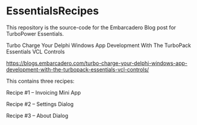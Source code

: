 # EssentialsRecipes

This repository is the source-code for the Embarcadero Blog post for TurboPower Essentials.


Turbo Charge Your Delphi Windows App Development With The TurboPack Essentials VCL Controls

https://blogs.embarcadero.com/turbo-charge-your-delphi-windows-app-development-with-the-turbopack-essentials-vcl-controls/


This contains three recipes:

Recipe #1 – Invoicing Mini App

Recipe #2 – Settings Dialog

Recipe #3 – About Dialog
